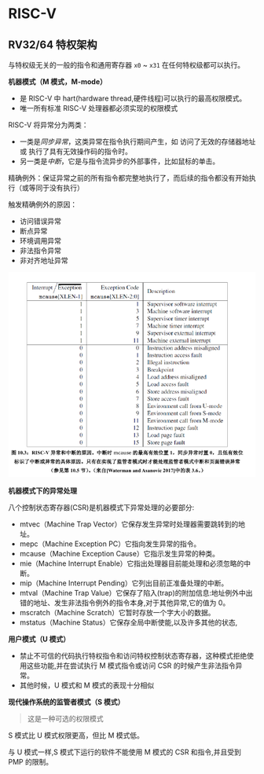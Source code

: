 # RISC-V

## RV32/64 特权架构

与特权级无关的一般的指令和通用寄存器 `x0` ~ `x31` 在任何特权级都可以执行。

**机器模式（M 模式，M-mode）**

- 是 RISC-V 中 hart(hardware thread,硬件线程)可以执行的最高权限模式。
- 唯一所有标准 RISC-V 处理器都必须实现的权限模式


RISC-V 将异常分为两类：

- 一类是*同步异常*，这类异常在指令执行期间产生，如 访问了无效的存储器地址 或 执行了具有无效操作码的指令时。
- 另一类是*中断*，它是与指令流异步的外部事件，比如鼠标的单击。

精确例外：保证异常之前的所有指令都完整地执行了，而后续的指令都没有开始执行（或等同于没有执行）

触发精确例外的原因：
- 访问错误异常
- 断点异常
- 环境调用异常
- 非法指令异常
- 非对齐地址异常


![](Picture/Pasted%20image%2020231017211359.png)


**机器模式下的异常处理**

八个控制状态寄存器(CSR)是机器模式下异常处理的必要部分:

- mtvec（Machine Trap Vector）它保存发生异常时处理器需要跳转到的地址。
- mepc（Machine Exception PC）它指向发生异常的指令。
- mcause（Machine Exception Cause）它指示发生异常的种类。
- mie（Machine Interrupt Enable）它指出处理器目前能处理和必须忽略的中断。
- mip（Machine Interrupt Pending）它列出目前正准备处理的中断。
- mtval（Machine Trap Value）它保存了陷入(trap)的附加信息:地址例外中出错的地址、发生非法指令例外的指令本身,对于其他异常,它的值为 0。
- mscratch（Machine Scratch）它暂时存放一个字大小的数据。
- mstatus（Machine Status）它保存全局中断使能,以及许多其他的状态,




**用户模式（U 模式）**

- 禁止不可信的代码执行特权指令和访问特权控制状态寄存器，这种模式拒绝使用这些功能,并在尝试执行 M 模式指令或访问 CSR 的时候产生非法指令异常。
- 其他时候，U 模式和 M 模式的表现十分相似


**现代操作系统的监管者模式（S 模式）**

> 这是一种可选的权限模式

S 模式比 U 模式权限更高，但比 M 模式低。

与 U 模式一样,S 模式下运行的软件不能使用 M 模式的 CSR 和指令,并且受到 PMP 的限制。


































